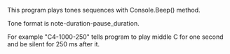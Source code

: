 This program plays tones sequences with Console.Beep() method.

Tone format is note-duration-pause_duration.

For example "C4-1000-250" tells program to play middle C for one second and be silent for 250 ms after it.